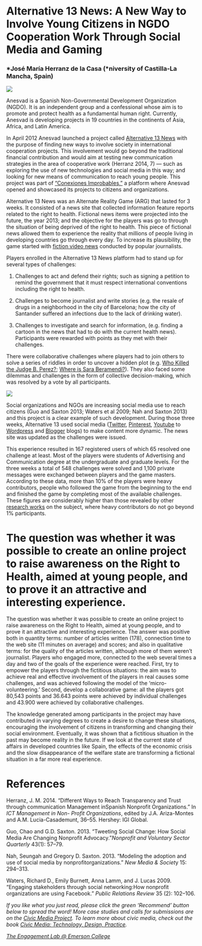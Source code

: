 # Alternative 13 News: A New Way to Involve Young Citizens in NGDO Cooperation Work Through Social Media and Gaming

### *José María Herranz de la Casa (*niversity of Castilla-La Mancha, Spain)

![](https://res.cloudinary.com/engagement-lab-home/image/upload/v1/homepage-2.0/news/medium/1_xM31K1iPigD2TtDnGugSOQ.jpeg)

Anesvad is a Spanish Non-Governmental Development Organization (NGDO). It is an independent group and a confessional whose aim is to promote and protect health as a fundamental human right. Currently, Anesvad is developing projects in 19 countries in the continents of Asia, Africa, and Latin America.

In April 2012 Anesvad launched a project called [Alternative 13 News](http://www.alternativa13.com/) with the purpose of finding new ways to involve society in international cooperation projects. This involvement would go beyond the traditional financial contribution and would aim at testing new communication strategies in the area of ​​cooperative work (Herranz 2014, 7) — such as exploring the use of new technologies and social media in this way; and looking for new means of communication to reach young people. This project was part of [“Conexiones Improbables,”](http://www.conexionesimprobables.es/pagina.php?id_p=358&i=cas) a platform where Anesvad opened and showcased its projects to citizens and organizations.

Alternative 13 News was an Alternate Reality Game (ARG) that lasted for 3 weeks. It consisted of a news site that collected information feature reports related to the right to health. Fictional news items were projected into the future, the year 2013; and the objective for the players was go to through the situation of being deprived of the right to health. This piece of fictional news allowed them to experience the reality that millions of people living in developing countries go through every day. To increase its plausibility, the game started with [fiction video news](https://www.youtube.com/watch?v=NzeaU9TdQWM) conducted by popular journalists.

Players enrolled in the Alternative 13 News platform had to stand up for several types of challenges:

1. Challenges to act and defend their rights; such as signing a petition to remind the government that it must respect international conventions including the right to health.

1. Challenges to become journalist and write stories (e.g. the resale of drugs in a neighborhood in the city of Barcelona; how the city of Santander suffered an infections due to the lack of drinking water).

1. Challenges to investigate and search for information, (e.g. finding a cartoon in the news that had to do with the current health news). Participants were rewarded with points as they met with their challenges.

There were collaborative challenges where players had to join others to solve a series of riddles in order to uncover a hidden plot (e.g. [Who Killed the Judge B. Perez?](http://www.alternativa13.com/node/322); [Where is Sara Beramendi?](http://www.alternativa13.com/node/504)). They also faced some dilemmas and challenges in the form of collective decision-making, which was resolved by a vote by all participants.

![](https://res.cloudinary.com/engagement-lab-home/image/upload/v1/homepage-2.0/news/medium/1_KjAiI9otMcWmg0GVqPX20g.png)

Social organizations and NGOs are increasing social media use to reach citizens (Guo and Saxton 2013; Waters et al 2009; Nah and Saxton 2013) and this project is a clear example of such development. During those three weeks, Alternative 13 used social media ([Twitter](https://twitter.com/Alternativa_13), [Pinterest](http://www.pinterest.com/alternativa13/pistas-de-alternativa-13/), [Youtube](http://www.alternativa13.com/node/535) to [Wordpress](http://diariodeunaestudiantevirtual.wordpress.com/) and [Blogger](http://damianreinosa.blogspot.com.es/) blogs) to make content more dynamic. The news site was updated as the challenges were issued.

This experience resulted in 167 registered users of which 65 resolved one challenge at least. Most of the players were students of Advertising and Communication degree at the undergraduate and graduate levels. For the three weeks a total of 548 challenges were solved and 1,100 private messages were exchanged between players and the game masters. According to these data, more than 10% of the players were heavy contributors, people who followed the game from the beginning to the end and finished the game by completing most of the available challenges. These figures are considerably higher than those revealed by other [research works](http://www.nngroup.com/articles/participation-inequality/) on the subject, where heavy contributors do not go beyond 1% participants.

# The question was whether it was possible to create an online project to raise awareness on the Right to Health, aimed at young people, and to prove it an attractive and interesting experience.

The question was whether it was possible to create an online project to raise awareness on the Right to Health, aimed at young people, and to prove it an attractive and interesting experience. The answer was positive both in quantity terms: number of articles written (178), connection time to the web site (11 minutes on average) and scores; and also in qualitative terms: for the quality of the articles written, although more of them weren’t journalist. Players who engaged more, connected to the web several times a day and two of the goals of the experience were reached. First, try to empower the players through the fictitious situations: the aim was to achieve real and effective involvement of the players in real causes some challenges, and was achieved following the model of the ‘micro-volunteering.’ Second, develop a collaborative game: all the players got 80,543 points and 36.643 points were achieved by individual challenges and 43.900 were achieved by collaborative challenges.

The knowledge generated among participants in the project may have contributed in varying degrees to create a desire to change these situations, encouraging the involvement of citizens in transforming and changing their social environment. Eventually, it was shown that a fictitious situation in the past may become reality in the future. If we look at the current state of affairs in developed countries like Spain, the effects of the economic crisis and the slow disappearance of the welfare state are transforming a fictional situation in a far more real experience.

# References

Herranz, J. M. 2014. “Different Ways to Reach Transparency and Trust through communication Management inSpanish Nonprofit Organizations.” In _ICT Management in Non- Profit Organizations_, edited by J.A. Ariza-Montes and A.M. Lucia-Casademunt, 36–55. Hershey: IGI Global.

Guo, Chao and G.D. Saxton. 2013. “Tweeting Social Change: How Social Media Are Changing Nonprofit Advocacy.”_Nonprofit and Voluntary Sector Quarterly_ 43(1): 57–79.

Nah, Seungah and Gregory D. Saxton. 2013. “Modeling the adoption and use of social media by nonprofitorganizations.” *New Media & Societ*y 15: 294–313.

Waters, Richard D., Emily Burnett, Anna Lamm, and J. Lucas 2009. “Engaging stakeholders through social networking:How nonprofit organizations are using Facebook.” _Public Relations Review_ 35 (2): 102–106.

_If you like what you just read, please click the green ‘Recommend’ button below to spread the word! More case studies and calls for submissions are on the [Civic Media Project](http://www.civicmediaproject.com). To learn more about civic media, check out the book [Civic Media: Technology, Design, Practice](https://mitpress.mit.edu/books/civic-media)._

[_The Engagement Lab @ Emerson College_](http://elab.emerson.edu)

